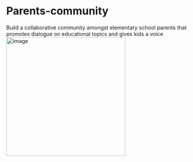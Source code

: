 # Parents-community
Build a collaborative community amongst elementary school parents that promotes dialogue on educational topics and gives kids a voice
<img width="318" alt="image" src="https://user-images.githubusercontent.com/118807791/228788971-c4616e54-e09f-4f8f-84f4-b36903a87093.png">

